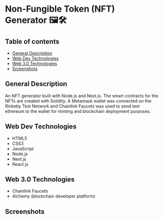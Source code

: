 # Non-Fungible Token (NFT) Generator 🖼🛠

## Table of contents
* [General Description](#general-info)
* [Web Dev Technologies](#technologies)
* [Web 3.0 Technologies](#technologies)
* [Screenshots](#screenshots)


## General Description

An NFT generator built with Node.js and Next.js. The smart contracts for the NFTs are created with Solidity. A Metamask wallet was connected on the Rinkeby Test Network and Chainlink Faucets was used to send test ethereum to the wallet for minting and blockchain deployment purposes.

## Web Dev Technologies

- HTML5
- CSS3
- JavaScript 
- Node.js
- Next.js
- React.js

## Web 3.0 Technologies

- Chainlink Faucets
- Alchemy (blockchain developer platform)

## Screenshots 
